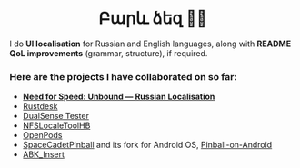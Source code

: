 <h1 align="center" title="Barev dzez (Hello!!)">Բարև ձեզ 👋🏻</h1>
I do <b>UI localisation</b> for Russian and English languages, along with <b>README QoL improvements</b> (grammar, structure), if required.

<h3>Here are the projects I have collaborated on so far:</h3>

* [**Need for Speed: Unbound — Russian Localisation**](https://nfsmods.xyz/mod/4749)
* [Rustdesk](https://github.com/rustdesk/rustdesk) 
* [DualSense Tester](https://github.com/daidr/dualsense-tester)
* [NFSLocaleToolHB](https://github.com/erdem1999erdem/NFSToolHB)
* [OpenPods](https://github.com/adolfintel/OpenPods)
* [SpaceCadetPinball](https://github.com/k4zmu2a/SpaceCadetPinball) and its fork for Android OS, [Pinball-on-Android](https://github.com/fexed/Pinball-on-Android)
* [ABK_Insert](https://github.com/CrabJournal/ABK_Insert)


<!--
**HarGabt/HarGabt** is a ✨ _special_ ✨ repository because its `README.md` (this file) appears on your GitHub profile.

Here are some ideas to get you started:

- 🔭 I’m currently working on ...
- 🌱 I’m currently learning ...
- 👯 I’m looking to collaborate on ...
- 🤔 I’m looking for help with ...
- 💬 Ask me about ...
- 📫 How to reach me: ...
- 😄 Pronouns: ...
- ⚡ Fun fact: ...
-->
